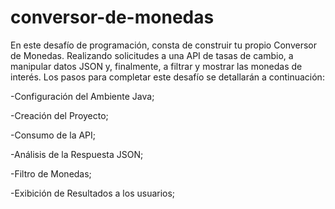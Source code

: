 <h1>conversor-de-monedas </h1>
<p>En este desafío de programación, consta de construir tu propio Conversor de Monedas. Realizando solicitudes a una API de tasas de cambio, a manipular datos JSON y, finalmente, a filtrar y mostrar las monedas de interés. 
Los pasos para completar este desafío se detallarán a continuación:

-Configuración del Ambiente Java;

-Creación del Proyecto;

-Consumo de la API;

-Análisis de la Respuesta JSON;

-Filtro de Monedas;

-Exibición de Resultados a los usuarios;
</p>


